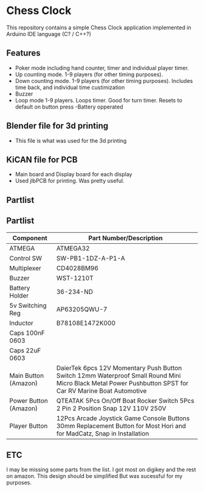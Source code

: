 # Chess Clock

This repository contains a simple Chess Clock application implemented in Arduino IDE language (C? / C++?)

## Features

- Poker mode including hand counter, timer and individual player timer.
- Up counting mode. 1-9 players (for other timing purposes). 
- Down counting mode. 1-9 players (for other timing purposes). Includes time back, and individual time custimization
- Buzzer 
- Loop mode 1-9 players. Loops timer. Good for turn timer. Resets to default on button press
-Battery opperated

## Blender file for 3d printing

- This file is what was used for the 3d printing

## KiCAN file for PCB

- Main board and Display board for each display
- Used jlbPCB for printing. Was pretty useful. 

## Partlist 

## Partlist 

| Component              | Part Number/Description                                                                                                 |
|------------------------|--------------------------------------------------------------------------------------------------------------------------|
| ATMEGA                 | ATMEGA32                                                                                                                 |
| Control SW             | SW-PB1-1DZ-A-P1-A                                                                                                       |
| Multiplexer            | CD4028BM96                                                                                                               |
| Buzzer                 | WST-1210T                                                                                                                |
| Battery Holder         | 36-234-ND                                                                                                                |
| 5v Switching Reg       | AP63205QWU-7                                                                                                             |
| Inductor               | B78108E1472K000                                                                                                          |
| Caps 100nF 0603       |                                                                                                                          |
| Caps 22uF 0603        |                                                                                                                          |
| Main Button (Amazon)   | DaierTek 6pcs 12V Momentary Push Button Switch 12mm Waterproof Small Round Mini Micro Black Metal Power Pushbutton SPST for Car RV Marine Boat Automotive   |
| Power Button (Amazon)  | QTEATAK 5Pcs On/Off Boat Rocker Switch 5Pcs 2 Pin 2 Position Snap 12V 110V 250V                                        |
| Player Button          | 12Pcs Arcade Joystick Game Console Buttons 30mm Replacement Button for Most Hori and for MadCatz, Snap in Installation |


## ETC

I may be missing some parts from the list. I got most on digikey and the rest on amazon.
This design should be simplified But was sucessful for my purposes. 